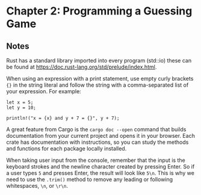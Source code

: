 # Chapter 2: Programming a Guessing Game

## Notes

Rust has a standard library imported into every program (std::io)
these can be found at https://doc.rust-lang.org/std/prelude/index.html.

When using an expression with a print statement, use empty curly brackets `{}` in the string literal
and follow the string with a comma-separated list of your expression. For example:
```
let x = 5;
let y = 10;

println!("x = {x} and y + 7 = {}", y + 7);
```

A great feature from Cargo is the `cargo doc --open` command that builds documentation
from your current project and opens it in your browser. Each crate has documentation with instructions,
so you can study the methods and functions for each package locally installed.

When taking user input from the console, remember that the input is the keyboard strokes
and the newline character created by pressing Enter. So if a user types `5` and presses Enter,
the result will look like `5\n`. This is why we need to use the `.trim()` method to remove any leading
or following whitespaces, `\n`, or `\r\n`.